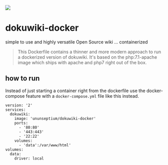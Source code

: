 [![](https://images.microbadger.com/badges/image/ununseptium/dokuwiki-docker.svg)](https://microbadger.com/images/ununseptium/dokuwiki-docker "Get your own image badge on microbadger.com")

# dokuwiki-docker
simple to use and highly versatile Open Source wiki ... containerized

> This Dockerfile contains a thinner and more modern approach to run a dockerized version of dokuwiki. 
> It's based on the php:7.1-apache image which ships with apache and php7 right out of the box.

## how to run

Instead of just starting a container right from the dockerfile use the docker-compose feature with a `docker-compose.yml` file like this instead.

```
version: '2'
services:
  dokuwiki:
    image: 'ununseptium/dokuwiki-docker'
    ports:
      - '80:80'
      - '443:443'
      - '22:22'
    volumes:
      - 'data':/var/www/html'
volumes:
  data:
    driver: local

```
